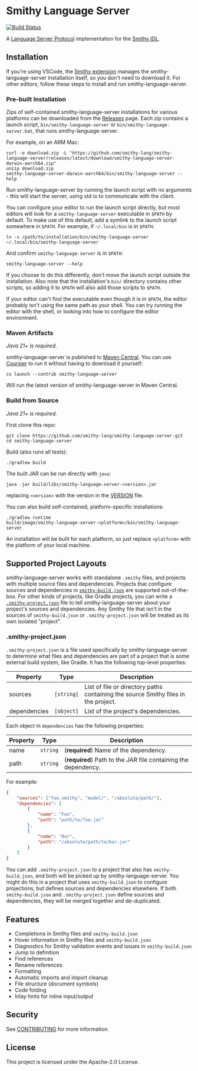 # Smithy Language Server

[![Build Status](https://github.com/smithy-lang/smithy-language-server/workflows/ci/badge.svg)](https://github.com/smithy-lang/smithy-language-server/actions/workflows/ci.yml)

A [Language Server Protocol][lsp] implementation for the [Smithy IDL][smithy].

## Installation

If you're using VSCode, the [Smithy extension][smithy-vscode] manages the smithy-language-server
installation itself, so you don't need to download it. For other editors, follow
these steps to install and run smithy-language-server.

### Pre-built Installation

Zips of self-contained smithy-language-server installations for various platforms
can be downloaded from the [Releases][releases] page. Each zip contains a launch script,
`bin/smithy-language-server` or `bin/smithy-language-server.bat`, that runs
smithy-language-server.

For example, on an ARM Mac:

```shell
curl -o download.zip -L "https://github.com/smithy-lang/smithy-language-server/releases/latest/download/smithy-language-server-darwin-aarch64.zip"
unzip download.zip
smithy-language-server-darwin-aarch64/bin/smithy-language-server --help
```

Run smithy-language-server by running the launch script with no arguments - this
will start the server, using std io to communicate with the client.

You can configure your editor to run the launch script directly, but most
editors will look for a `smithy-language-server` executable in `$PATH` by default.
To make use of this default, add a symlink to the launch script somewhere in
`$PATH`. For example, if `~/.local/bin` is in `$PATH`:

```shell
ln -s /path/to/installation/bin/smithy-language-server ~/.local/bin/smithy-language-server
```

And confirm `smithy-language-server` is in `$PATH`:

```shell
smithy-language-server --help
```

If you choose to do this differently, don't move the launch script outside the
installation. Also note that the installation's `bin/` directory contains other
scripts, so adding it to `$PATH` will also add those scripts to `$PATH`.

If your editor can't find the executable even though it is in `$PATH`, the editor
probably isn't using the same path as your shell. You can try running the editor
with the shell, or looking into how to configure the editor environment.

### Maven Artifacts

_Java 21+ is required._

smithy-language-server is published to [Maven Central][maven-central]. You can
use [Coursier][coursier] to run it without having to download it yourself:

```shell
cs launch --contrib smithy-language-server
```

Will run the latest version of smithy-language-server in Maven Central.

### Build from Source

_Java 21+ is required._

First clone this repo:

```shell
git clone https://github.com/smithy-lang/smithy-language-server.git
cd smithy-language-server
```

Build (also runs all tests):

```shell
./gradlew build
```

The built JAR can be run directly with `java`:

```shell
java -jar build/libs/smithy-language-server-<version>.jar
```

replacing `<version>` with the version in the [VERSION][version-file] file.

You can also build self-contained, platform-specific installations:

```shell
./gradlew runtime
build/image/smithy-language-server-<platform>/bin/smithy-language-server
```

An installation will be built for each platform, so just replace `<platform>`
with the platform of your local machine.

## Supported Project Layouts

smithy-language-server works with standalone `.smithy` files, and projects
with multiple source files and dependencies. Projects that configure sources
and dependencies in [`smithy-build.json`][smithy-build.json]
are supported out-of-the-box. For other kinds of projects, like Gradle projects,
you can write a [`.smithy-project.json`](#smithy-projectjson) file to tell
smithy-language-server about your project's sources and dependencies. Any Smithy
file that isn't in the sources of `smithy-build.json` or `.smithy-project.json`
will be treated as its own isolated "project".

### .smithy-project.json

`.smithy-project.json` is a file used specifically by smithy-language-server to
determine what files and dependencies are part of a project that is some external
build system, like Gradle. It has the following top-level properties:

| Property     | Type       | Description                                                                        |
|--------------|------------|------------------------------------------------------------------------------------|
| sources      | `[string]` | List of file or directory paths containing the source Smithy files in the project. |
| dependencies | `[object]` | List of the project's dependencies.                                                |

Each object in `dependencies` has the following properties:

| Property | Type     | Description                                                    |
|----------|----------|----------------------------------------------------------------|
| name     | `string` | (**required**) Name of the dependency.                         |
| path     | `string` | (**required**) Path to the JAR file containing the dependency. |

For example:

```json
{
    "sources": ["foo.smithy", "model/", "/absolute/path/"],
    "dependencies": [
        {
            "name": "Foo",
            "path": "path/to/foo.jar"
        },
        {
            "name": "Bar",
            "path": "/absolute/path/to/bar.jar"
        }
    ]
}
```

You can add `.smithy-project.json` to a project that also has `smithy-build.json`,
and both will be picked up by smithy-language-server. You might do this in a
project that uses `smithy-build.json` to configure projections, but defines
sources and dependencies elsewhere. If both `smithy-build.json` and `.smithy-project.json`
define sources and dependencies, they will be merged together and de-duplicated.

## Features

- Completions in Smithy files and `smithy-build.json`
- Hover information in Smithy files and `smithy-build.json`
- Diagnostics for Smithy validation events and issues in `smithy-build.json`
- Jump to definition
- Find references
- Rename references
- Formatting
- Automatic imports and import cleanup
- File structure (document symbols)
- Code folding
- Inlay hints for inline input/output

## Security

See [CONTRIBUTING](CONTRIBUTING.md#security-issue-notifications) for more information.

## License

This project is licensed under the Apache-2.0 License.

[lsp]: https://microsoft.github.io/language-server-protocol
[smithy]: https://smithy.io
[releases]: https://github.com/smithy-lang/smithy-language-server/releases
[smithy-vscode]: https://marketplace.visualstudio.com/items?itemName=smithy.smithy-vscode-extension
[smithy-build.json]: https://github.com/smithy-lang/smithy-language-server/releases
[maven-central]: https://central.sonatype.com/artifact/software.amazon.smithy/smithy-language-server
[coursier]: https://get-coursier.io/
[version-file]: https://github.com/smithy-lang/smithy-language-server/blob/main/VERSION
